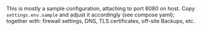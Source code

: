 This is mostly a sample configuration, attaching to port 8080 on host. Copy `settings.env.sample` and adjust it accordingly (see compose yaml); together with: firewall settings, DNS, TLS certificates, off-site Backups, etc.
